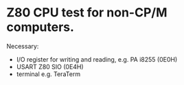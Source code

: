 # Z80 CPU test for non-CP/M computers.

Necessary:
* I/O register for writing and reading, e.g. PA i8255 (0E0H)
* USART Z80 SIO (0E4H)
* terminal e.g. TeraTerm
